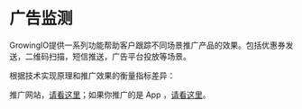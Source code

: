 # 广告监测

GrowingIO提供一系列功能帮助客户跟踪不同场景推广产品的效果。包括优惠券发送，二维码扫描，短信推送，广告平台投放等场景。

根据技术实现原理和推广效果的衡量指标差异：

推广网站，[请看这里](https://growingio.gitbook.io/docs/~/edit/drafts/-LGPLaREtHnW3MKDeDWt/fen-xi-gong-ju/guang-gao-jian-ce/tui-guang-wang-zhan)；如果你推广的是 App ，[请看这里](https://growingio.gitbook.io/docs/~/edit/drafts/-LGPLaREtHnW3MKDeDWt/fen-xi-gong-ju/guang-gao-jian-ce/tui-guang-app)。

